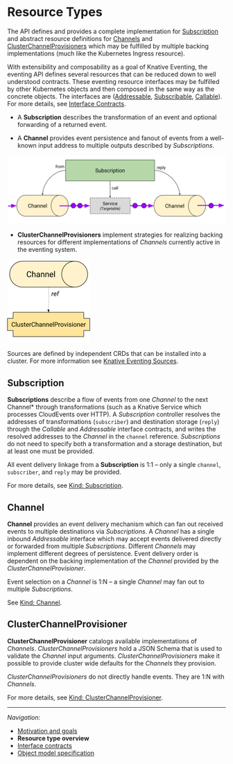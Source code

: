 # Resource Types

The API defines and provides a complete implementation for
[Subscription](spec.md#kind-subscription) and abstract resource definitions for
[Channels](spec.md#kind-channel) and
[ClusterChannelProvisioners](spec.md#kind-clusterchannelprovisioner) which may
be fulfilled by multiple backing implementations (much like the Kubernetes
Ingress resource).

With extensibility and composability as a goal of Knative Eventing, the eventing
API defines several resources that can be reduced down to well understood
contracts. These eventing resource interfaces may be fulfilled by other
Kubernetes objects and then composed in the same way as the concrete objects.
The interfaces are ([Addressable](interfaces.md#addressable),
[Subscribable](interfaces.md#Subscribable), [Callable](interfaces.md#callable)).
For more details, see [Interface Contracts](interfaces.md).

- A **Subscription** describes the transformation of an event and optional
  forwarding of a returned event.

- A **Channel** provides event persistence and fanout of events from a
  well-known input address to multiple outputs described by _Subscriptions_.

<!-- This image is sourced from https://drive.google.com/open?id=10mmXzDb8S_4_ZG_hcBr7s4HPISyBqcqeJLTXLwkilRc -->

![Resource Types Overview](images/resource-types-overview.svg)

- **ClusterChannelProvisioners** implement strategies for realizing backing
  resources for different implementations of _Channels_ currently active in the
  eventing system.

<!-- This image is sourced from https://drive.google.com/open?id=1o_0Xh5VjwpQ7Px08h_Q4qnaOdMjt4yCEPixRFwJQjh8 -->

![Resource Types ClusterChannelProvisioners](images/resource-types-provisioner.png)

Sources are defined by independent CRDs that can be installed into a cluster.
For more information see
[Knative Eventing Sources](https://github.com/knative/eventing-sources).

## Subscription

**Subscriptions** describe a flow of events from one _Channel_ to the next
Channel\* through transformations (such as a Knative Service which processes
CloudEvents over HTTP). A _Subscription_ controller resolves the addresses of
transformations (`subscriber`) and destination storage (`reply`) through the
_Callable_ and _Addressable_ interface contracts, and writes the resolved
addresses to the _Channel_ in the `channel` reference. _Subscriptions_ do not
need to specify both a transformation and a storage destination, but at least
one must be provided.

All event delivery linkage from a **Subscription** is 1:1 – only a single
`channel`, `subscriber`, and `reply` may be provided.

For more details, see [Kind: Subscription](spec.md#kind-subscription).

## Channel

**Channel** provides an event delivery mechanism which can fan out received
events to multiple destinations via _Subscriptions_. A _Channel_ has a single
inbound _Addressable_ interface which may accept events delivered directly or
forwarded from multiple _Subscriptions_. Different _Channels_ may implement
different degrees of persistence. Event delivery order is dependent on the
backing implementation of the _Channel_ provided by the
_ClusterChannelProvisioner_.

Event selection on a _Channel_ is 1:N – a single _Channel_ may fan out to
multiple _Subscriptions_.

See [Kind: Channel](spec.md#kind-channel).

## ClusterChannelProvisioner

**ClusterChannelProvisioner** catalogs available implementations of _Channels_.
_ClusterChannelProvisioners_ hold a JSON Schema that is used to validate the
_Channel_ input arguments. _ClusterChannelProvisioners_ make it possible to
provide cluster wide defaults for the _Channels_ they provision.

_ClusterChannelProvisioners_ do not directly handle events. They are 1:N with
_Channels_.

For more details, see
[Kind: ClusterChannelProvisioner](spec.md#kind-clusterchannelprovisioner).

---

_Navigation_:

- [Motivation and goals](motivation.md)
- **Resource type overview**
- [Interface contracts](interfaces.md)
- [Object model specification](spec.md)
